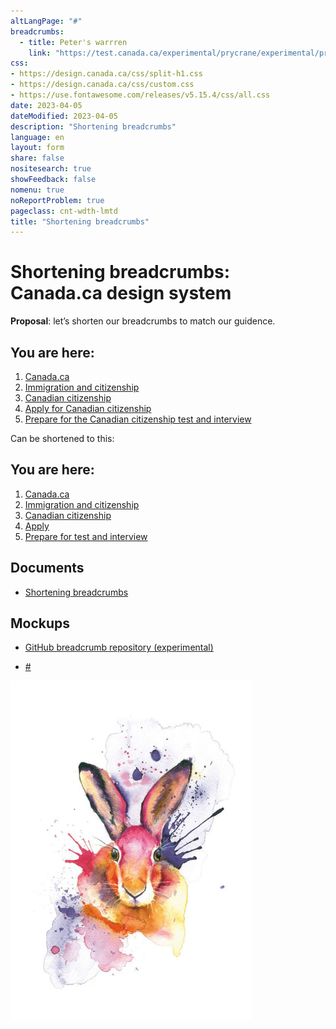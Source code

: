 ```yaml
---
altLangPage: "#"
breadcrumbs:
  - title: Peter's warrren
    link: "https://test.canada.ca/experimental/prycrane/experimental/prycrane/"
css:
- https://design.canada.ca/css/split-h1.css
- https://design.canada.ca/css/custom.css
- https://use.fontawesome.com/releases/v5.15.4/css/all.css
date: 2023-04-05
dateModified: 2023-04-05
description: "Shortening breadcrumbs"
language: en
layout: form
share: false
nositesearch: true
showFeedback: false
nomenu: true
noReportProblem: true
pageclass: cnt-wdth-lmtd
title: "Shortening breadcrumbs"
---
```

<div class="row">
  <div class="col-md-8">
    <h1 property="name" id="wb-cont" dir="ltr"><span class="stacked"><span>Shortening breadcrumbs</span>: <span>Canada.ca design system</span></span></h1>
    <p><strong>Proposal</strong>: let’s shorten our breadcrumbs to match our guidence.</p>
      <nav id="wb-bc" property="breadcrumb">
        <h2 class="wb-inv">You are here:</h2>
        <div class="container1">
          <ol class="breadcrumb small">
            <li><a href="#">Canada.ca</a></li>
            <li><a href="#">Immigration and citizenship</a></li>
            <li><a href="#">Canadian citizenship</a></li>
            <li><a href="#">Apply for Canadian citizenship</a></li>
            <li><a href="#">Prepare for the Canadian citizenship test and interview</a></li>
          </ol>
        </div>
      </nav>
      <p class="mrgn-tp-lg">Can be shortened to this:</p>
      <nav id="wb-bc" property="breadcrumb">
        <h2 class="wb-inv">You are here:</h2>
        <div class="container1">
          <ol class="breadcrumb small">
            <li><a href="#">Canada.ca</a></li>
            <li><a href="#">Immigration and citizenship</a></li>
            <li><a href="#">Canadian citizenship</a></li>
            <li><a href="#">Apply</a></li>
            <li><a href="#">Prepare for test and interview</a></li>
          </ol>
        </div>
      </nav>
    <h2 class="h3 mrgn-tp-lg">Documents</h2>
    <ul class="fa-ul">
      <li><span class="fa-li"><span class="fab fa-google-drive"></span></span><a href="https://docs.google.com/document/d/1sGETEAhBRqnlopkHi-axZMmJqOoMoq96WuUYsx04jqA/edit">Shortening breadcrumbs</a></li>
    </ul>
    <h2 class="h3 mrgn-tp-lg">Mockups</h2>
    <ul class="fa-ul">
      <li><span class="fa-li"><span class="fas fa-code-branch"></span></span><a href="https://github.com/gc-proto/experimental/tree/master/prycrane/breadcrumbs">GitHub breadcrumb repository (experimental)</a></li>
    </ul>
    <ul>
      <li><a href="#">#</a></li>
    </ul>
  </div>
  <div class="col-md-4">
    <div><img src="./images/bunny19.png" alt="" class="img-responsive"></div>
  </div>
</div>
